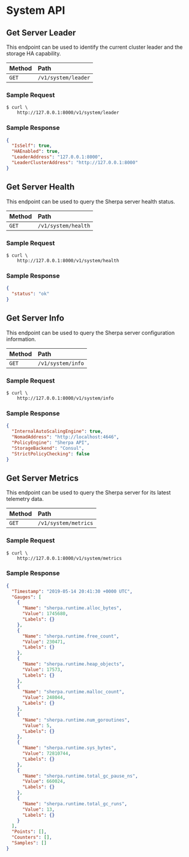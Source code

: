 # System API

## Get Server Leader

This endpoint can  be used to identify the current cluster leader and the storage HA capability.

| Method   | Path                         |
| :--------------------------- | :--------------------- |
| `GET`    | `/v1/system/leader`              | `200 application/binary` |

### Sample Request

```
$ curl \
    http://127.0.0.1:8000/v1/system/leader
```

### Sample Response

```json
{
  "IsSelf": true,
  "HAEnabled": true,
  "LeaderAddress": "127.0.0.1:8000",
  "LeaderClusterAddress": "http://127.0.0.1:8000"
}
```

## Get Server Health

This endpoint can be used to query the Sherpa server health status.

| Method   | Path                         |
| :--------------------------- | :--------------------- |
| `GET`    | `/v1/system/health`              | `200 application/binary` |


### Sample Request

```
$ curl \
    http://127.0.0.1:8000/v1/system/health
```

### Sample Response

```json
{
  "status": "ok"
}
```

## Get Server Info

This endpoint can be used to query the Sherpa server configuration information.

| Method   | Path                         |
| :--------------------------- | :--------------------- |
| `GET`    | `/v1/system/info`              | `200 application/binary` |


### Sample Request

```
$ curl \
    http://127.0.0.1:8000/v1/system/info
```

### Sample Response

```json
{
  "InternalAutoScalingEngine": true,
  "NomadAddress": "http://localhost:4646",
  "PolicyEngine": "Sherpa API",
  "StorageBackend": "Consul",
  "StrictPolicyChecking": false
}
```

## Get Server Metrics

This endpoint can be used to query the Sherpa server for its latest telemetry data.

| Method   | Path                         |
| :--------------------------- | :--------------------- |
| `GET`    | `/v1/system/metrics`              | `200 application/binary` |


### Sample Request

```
$ curl \
    http://127.0.0.1:8000/v1/system/metrics
```

### Sample Response

```json
{
  "Timestamp": "2019-05-14 20:41:30 +0000 UTC",
  "Gauges": [
    {
      "Name": "sherpa.runtime.alloc_bytes",
      "Value": 1745680,
      "Labels": {}
    },
    {
      "Name": "sherpa.runtime.free_count",
      "Value": 230471,
      "Labels": {}
    },
    {
      "Name": "sherpa.runtime.heap_objects",
      "Value": 17573,
      "Labels": {}
    },
    {
      "Name": "sherpa.runtime.malloc_count",
      "Value": 248044,
      "Labels": {}
    },
    {
      "Name": "sherpa.runtime.num_goroutines",
      "Value": 5,
      "Labels": {}
    },
    {
      "Name": "sherpa.runtime.sys_bytes",
      "Value": 72810744,
      "Labels": {}
    },
    {
      "Name": "sherpa.runtime.total_gc_pause_ns",
      "Value": 660024,
      "Labels": {}
    },
    {
      "Name": "sherpa.runtime.total_gc_runs",
      "Value": 13,
      "Labels": {}
    }
  ],
  "Points": [],
  "Counters": [],
  "Samples": []
}
```
